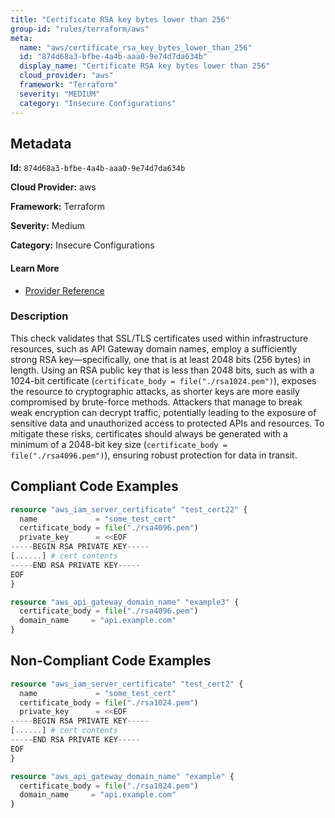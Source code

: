 ```yaml
---
title: "Certificate RSA key bytes lower than 256"
group-id: "rules/terraform/aws"
meta:
  name: "aws/certificate_rsa_key_bytes_lower_than_256"
  id: "874d68a3-bfbe-4a4b-aaa0-9e74d7da634b"
  display_name: "Certificate RSA key bytes lower than 256"
  cloud_provider: "aws"
  framework: "Terraform"
  severity: "MEDIUM"
  category: "Insecure Configurations"
---
```

## Metadata

**Id:** `874d68a3-bfbe-4a4b-aaa0-9e74d7da634b`

**Cloud Provider:** aws

**Framework:** Terraform

**Severity:** Medium

**Category:** Insecure Configurations

#### Learn More

 - [Provider Reference](https://registry.terraform.io/providers/hashicorp/aws/latest/docs/resources/api_gateway_rest_api)

### Description

 This check validates that SSL/TLS certificates used within infrastructure resources, such as API Gateway domain names, employ a sufficiently strong RSA key—specifically, one that is at least 2048 bits (256 bytes) in length. Using an RSA public key that is less than 2048 bits, such as with a 1024-bit certificate (`certificate_body = file("./rsa1024.pem")`), exposes the resource to cryptographic attacks, as shorter keys are more easily compromised by brute-force methods. Attackers that manage to break weak encryption can decrypt traffic, potentially leading to the exposure of sensitive data and unauthorized access to protected APIs and resources. To mitigate these risks, certificates should always be generated with a minimum of a 2048-bit key size (`certificate_body = file("./rsa4096.pem")`), ensuring robust protection for data in transit.


## Compliant Code Examples
```terraform
resource "aws_iam_server_certificate" "test_cert22" {
  name             = "some_test_cert"
  certificate_body = file("./rsa4096.pem")
  private_key      = <<EOF
-----BEGIN RSA PRIVATE KEY-----
[......] # cert contents
-----END RSA PRIVATE KEY-----
EOF
}


```

```terraform
resource "aws_api_gateway_domain_name" "example3" {
  certificate_body = file("./rsa4096.pem")
  domain_name     = "api.example.com"
}

```
## Non-Compliant Code Examples
```terraform
resource "aws_iam_server_certificate" "test_cert2" {
  name             = "some_test_cert"
  certificate_body = file("./rsa1024.pem")
  private_key      = <<EOF
-----BEGIN RSA PRIVATE KEY-----
[......] # cert contents
-----END RSA PRIVATE KEY-----
EOF
}

```

```terraform
resource "aws_api_gateway_domain_name" "example" {
  certificate_body = file("./rsa1024.pem")
  domain_name     = "api.example.com"
}

```